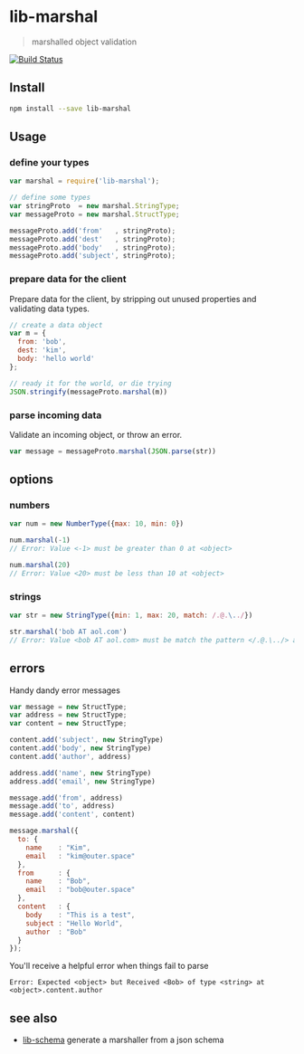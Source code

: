 # lib-marshal

> marshalled object validation

[![Build Status](https://travis-ci.org/groundwater/node-lib-marshal.svg?branch=master)](https://travis-ci.org/groundwater/node-lib-marshal)

## Install

```bash
npm install --save lib-marshal
```

## Usage

### define your types

```javascript
var marshal = require('lib-marshal');

// define some types
var stringProto  = new marshal.StringType;
var messageProto = new marshal.StructType;

messageProto.add('from'   , stringProto);
messageProto.add('dest'   , stringProto);
messageProto.add('body'   , stringProto);
messageProto.add('subject', stringProto);
```

### prepare data for the client

Prepare data for the client,
by stripping out unused properties and validating data types.

```javascript
// create a data object
var m = {
  from: 'bob',
  dest: 'kim',
  body: 'hello world'
};

// ready it for the world, or die trying
JSON.stringify(messageProto.marshal(m))
```

### parse incoming data

Validate an incoming object, or throw an error.

```javascript
var message = messageProto.marshal(JSON.parse(str))
```

## options

### numbers

```js
var num = new NumberType({max: 10, min: 0})

num.marshal(-1)
// Error: Value <-1> must be greater than 0 at <object>

num.marshal(20)
// Error: Value <20> must be less than 10 at <object>
```

### strings

```js
var str = new StringType({min: 1, max: 20, match: /.@.\../})

str.marshal('bob AT aol.com')
// Error: Value <bob AT aol.com> must be match the pattern </.@.\../> at <object>
```

## errors

Handy dandy error messages

```js
var message = new StructType;
var address = new StructType;
var content = new StructType;

content.add('subject', new StringType)
content.add('body', new StringType)
content.add('author', address)

address.add('name', new StringType)
address.add('email', new StringType)

message.add('from', address)
message.add('to', address)
message.add('content', content)

message.marshal({
  to: {
    name    : "Kim",
    email   : "kim@outer.space"
  },
  from      : {
    name    : "Bob",
    email   : "bob@outer.space"
  },
  content   : {
    body    : "This is a test",
    subject : "Hello World",
    author  : "Bob"
  }
});
```

You'll receive a helpful error when things fail to parse

```
Error: Expected <object> but Received <Bob> of type <string> at <object>.content.author
```

## see also

- [lib-schema](https://www.npmjs.org/package/lib-schema)
  generate a marshaller from a json schema
